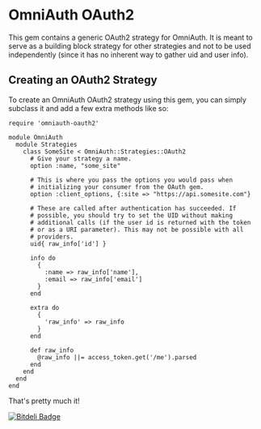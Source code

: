 # OmniAuth OAuth2

This gem contains a generic OAuth2 strategy for OmniAuth. It is meant to
serve as a building block strategy for other strategies and not to be
used independently (since it has no inherent way to gather uid and user
info).

## Creating an OAuth2 Strategy

To create an OmniAuth OAuth2 strategy using this gem, you can simply
subclass it and add a few extra methods like so:

    require 'omniauth-oauth2'

    module OmniAuth
      module Strategies
        class SomeSite < OmniAuth::Strategies::OAuth2
          # Give your strategy a name.
          option :name, "some_site"

          # This is where you pass the options you would pass when
          # initializing your consumer from the OAuth gem.
          option :client_options, {:site => "https://api.somesite.com"}

          # These are called after authentication has succeeded. If
          # possible, you should try to set the UID without making
          # additional calls (if the user id is returned with the token
          # or as a URI parameter). This may not be possible with all
          # providers.
          uid{ raw_info['id'] }

          info do
            {
              :name => raw_info['name'],
              :email => raw_info['email']
            }
          end

          extra do
            {
              'raw_info' => raw_info
            }
          end

          def raw_info
            @raw_info ||= access_token.get('/me').parsed
          end
        end
      end
    end

That's pretty much it!

[![Bitdeli Badge](https://d2weczhvl823v0.cloudfront.net/intridea/omniauth-oauth2/trend.png)](https://bitdeli.com/free "Bitdeli Badge")
